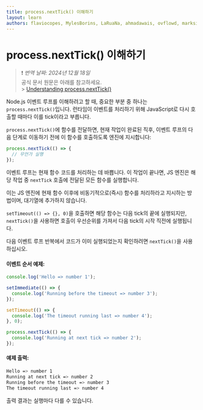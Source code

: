 ```yaml
---
title: process.nextTick() 이해하기
layout: learn
authors: flaviocopes, MylesBorins, LaRuaNa, ahmadawais, ovflowd, marksist300
---
```


# process.nextTick() 이해하기

> ❗️ _번역 날짜: 2024년 12월 18일_ <br>
> 공식 문서 원문은 아래를 참고하세요.<br> > [Understanding process.nextTick()](https://nodejs.org/en/learn/asynchronous-work/understanding-processnexttick)

Node.js 이벤트 루프를 이해하려고 할 때, 중요한 부분 중 하나는 `process.nextTick()`입니다.
런타임이 이벤트를 처리하기 위해 JavaScript로 다시 호출할 때마다 이를 tick이라고 부릅니다.

`process.nextTick()`에 함수를 전달하면, 현재 작업이 완료된 직후, 이벤트 루프의 다음 단계로 이동하기 전에 이 함수를 호출하도록 엔진에 지시합니다:

```js
process.nextTick(() => {
  // 무언가 실행
});
```

이벤트 루프는 현재 함수 코드를 처리하는 데 바쁩니다. 이 작업이 끝나면, JS 엔진은 해당 작업 중 `nextTick` 호출에 전달된 모든 함수를 실행합니다.

이는 JS 엔진에 현재 함수 이후에 비동기적으로(즉시) 함수를 처리하라고 지시하는 방법이며, 대기열에 추가하지 않습니다.

`setTimeout(() => {}, 0)`을 호출하면 해당 함수는 다음 tick의 끝에 실행되지만, `nextTick()`을 사용하면 호출이 우선순위를 가져서 다음 tick의 시작 직전에 실행됩니다.

다음 이벤트 루프 반복에서 코드가 이미 실행되었는지 확인하려면 `nextTick()`을 사용하십시오.

#### 이벤트 순서 예제:

```js
console.log('Hello => number 1');

setImmediate(() => {
  console.log('Running before the timeout => number 3');
});

setTimeout(() => {
  console.log('The timeout running last => number 4');
}, 0);

process.nextTick(() => {
  console.log('Running at next tick => number 2');
});
```

#### 예제 출력:

```bash
Hello => number 1
Running at next tick => number 2
Running before the timeout => number 3
The timeout running last => number 4
```

출력 결과는 실행마다 다를 수 있습니다.
